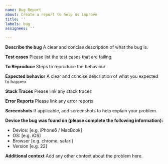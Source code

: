 ```yaml
---
name: Bug Report
about: Create a report to help us improve
title: ''
labels: bug
assignees: ''

---
```


**Describe the bug**
A clear and concise description of what the bug is.

**Test cases**
Please list the test cases that are failing

**To Reproduce**
Steps to reproduce the behaviour

**Expected behavior**
A clear and concise description of what you expected to happen.

**Stack Traces**
Please link any stack traces

**Error Reports**
Please link any error reports

**Screenshots**
If applicable, add screenshots to help explain your problem.

**Device the bug was found on (please complete the following information):**
- Device: [e.g. iPhone6 / MacBook]
- OS: [e.g. iOS]
- Browser [e.g. chrome, safari]
- Version [e.g. 22]

**Additional context**
Add any other context about the problem here.